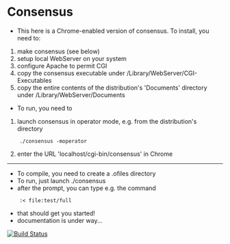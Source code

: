 # Consensus

* This here is a Chrome-enabled version of consensus. To install, you need to:
1. make consensus (see below)
2. setup local WebServer on your system
3. configure Apache to permit CGI
4. copy the consensus executable under /Library/WebServer/CGI-Executables
5. copy the entire contents of the distribution's 'Documents' directory under /Library/WebServer/Documents
* To run, you need to
1. launch consensus in operator mode, e.g. from the distribution's directory
```
    ./consensus -moperator
````
2. enter the URL 'localhost/cgi-bin/consensus' in Chrome

----

* To compile, you need to create a .ofiles directory
* To run, just launch ./consensus
* after the prompt, you can type e.g. the command
```
    :< file:test/full
```
* that should get you started!
* documentation is under way...


[![Build Status](https://travis-ci.org/Eyescale/Consensus.svg?branch=master)](https://travis-ci.org/Eyescale/Consensus)
